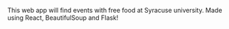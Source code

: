 This web app will find events with free food at Syracuse university.
Made using React, BeautifulSoup and Flask!
